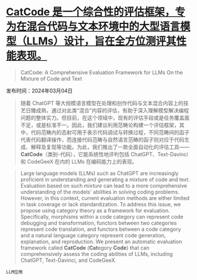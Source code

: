 # [CatCode 是一个综合性的评估框架，专为在混合代码与文本环境中的大型语言模型（LLMs）设计，旨在全方位测评其性能表现。](https://arxiv.org/abs/2403.01784)

> CatCode: A Comprehensive Evaluation Framework for LLMs On the Mixture of Code and Text

发布时间：2024年03月04日

> 随着 ChatGPT 等大规模语言模型在处理和创作代码与文本混合内容上的技艺日臻成熟，通过对此类“混合”内容的评估，有助于深入理解模型解决编程问题的整体实力。但目前，在这个领域中，现有的评估手段或是任务覆盖面不足，或是标准不一。因此，我们建议利用范畴论构建一个评估框架，其中，代码范畴内的态射可用于表示代码调试与转换过程，不同范畴间的函子代表代码翻译操作，而连接代码范畴与自然语言范畴的函子则对应于代码生成、解释及复现等功能。为此，我们推出了一款全面自动化的评估工具——$\textbf{CatCode}$（类别-代码），它能系统性地评判包括 ChatGPT、Text-Davinci 和 CodeGeeX 在内的 LLMs 在编码能力上的表现。

> Large language models (LLMs) such as ChatGPT are increasingly proficient in understanding and generating a mixture of code and text. Evaluation based on such $\textit{mixture}$ can lead to a more comprehensive understanding of the models' abilities in solving coding problems. However, in this context, current evaluation methods are either limited in task coverage or lack standardization. To address this issue, we propose using category theory as a framework for evaluation. Specifically, morphisms within a code category can represent code debugging and transformation, functors between two categories represent code translation, and functors between a code category and a natural language category represent code generation, explanation, and reproduction. We present an automatic evaluation framework called $\textbf{CatCode}$ ($\textbf{Cat}$egory $\textbf{Code}$) that can comprehensively assess the coding abilities of LLMs, including ChatGPT, Text-Davinci, and CodeGeeX.

`LLM应用`